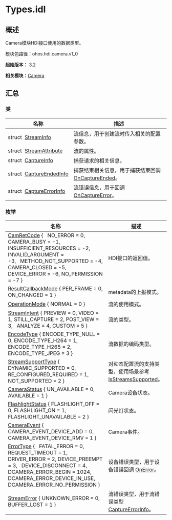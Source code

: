 # Types.idl


## 概述

Camera模块HDI接口使用的数据类型。

模块包路径：ohos.hdi.camera.v1_0

**起始版本：** 3.2

**相关模块：**[Camera](_camera_v10.md)


## 汇总


### 类

| 名称 | 描述 | 
| -------- | -------- |
| struct&nbsp;&nbsp;[StreamInfo](_stream_info_v10.md) | 流信息，用于创建流时传入相关的配置参数。 | 
| struct&nbsp;&nbsp;[StreamAttribute](_stream_attribute_v10.md) | 流的属性。 | 
| struct&nbsp;&nbsp;[CaptureInfo](_capture_info_v10.md) | 捕获请求的相关信息。 | 
| struct&nbsp;&nbsp;[CaptureEndedInfo](_capture_ended_info_v10.md) | 捕获结束相关信息，用于捕获结束回调[OnCaptureEnded](interface_i_stream_operator_callback_v10.md#oncaptureended)。 | 
| struct&nbsp;&nbsp;[CaptureErrorInfo](_capture_error_info_v10.md) | 流错误信息，用于回调[OnCaptureError](interface_i_stream_operator_callback_v10.md#oncaptureerror)。 | 


### 枚举

| 名称 | 描述 | 
| -------- | -------- |
| [CamRetCode](_camera_v10.md#camretcode) {&nbsp;&nbsp;&nbsp;NO_ERROR = 0, CAMERA_BUSY = -1, INSUFFICIENT_RESOURCES = -2, INVALID_ARGUMENT = -3,&nbsp;&nbsp;&nbsp;METHOD_NOT_SUPPORTED = -4, CAMERA_CLOSED = -5, DEVICE_ERROR = -6, NO_PERMISSION = -7 } | HDI接口的返回值。 | 
| [ResultCallbackMode](_camera_v10.md#resultcallbackmode) { PER_FRAME = 0, ON_CHANGED = 1 } | metadata的上报模式。 | 
| [OperationMode](_camera_v10.md#operationmode) { NORMAL = 0 } | 流的使用模式。 | 
| [StreamIntent](_camera_v10.md#streamintent) { PREVIEW = 0, VIDEO = 1, STILL_CAPTURE = 2, POST_VIEW = 3,&nbsp;&nbsp;&nbsp;ANALYZE = 4, CUSTOM = 5 } | 流的类型。 | 
| [EncodeType](_camera_v10.md#encodetype) { ENCODE_TYPE_NULL = 0, ENCODE_TYPE_H264 = 1, ENCODE_TYPE_H265 = 2, ENCODE_TYPE_JPEG = 3 } | 流数据的编码类型。 | 
| [StreamSupportType](_camera_v10.md#streamsupporttype) { DYNAMIC_SUPPORTED = 0, RE_CONFIGURED_REQUIRED = 1, NOT_SUPPORTED = 2 } | 对动态配置流的支持类型，使用场景参考[IsStreamsSupported](interface_i_stream_operator_v10.md#isstreamssupported)。 | 
| [CameraStatus](_camera_v10.md#camerastatus) { UN_AVAILABLE = 0, AVAILABLE = 1 } | Camera设备状态。 | 
| [FlashlightStatus](_camera_v10.md#flashlightstatus) { FLASHLIGHT_OFF = 0, FLASHLIGHT_ON = 1, FLASHLIGHT_UNAVAILABLE = 2 } | 闪光灯状态。 | 
| [CameraEvent](_camera_v10.md#cameraevent) { CAMERA_EVENT_DEVICE_ADD = 0, CAMERA_EVENT_DEVICE_RMV = 1 } | Camera事件。 | 
| [ErrorType](_camera_v10.md#errortype) {&nbsp;&nbsp;&nbsp;FATAL_ERROR = 0, REQUEST_TIMEOUT = 1, DRIVER_ERROR = 2, DEVICE_PREEMPT = 3,&nbsp;&nbsp;&nbsp;DEVICE_DISCONNECT = 4, DCAMERA_ERROR_BEGIN = 1024, DCAMERA_ERROR_DEVICE_IN_USE, DCAMERA_ERROR_NO_PERMISSION } | 设备错误类型，用于设备错误回调 [OnError](interface_i_camera_device_callback_v10.md#onerror)。 | 
| [StreamError](_camera_v10.md#streamerror) { UNKNOWN_ERROR = 0, BUFFER_LOST = 1 } | 流错误类型，用于流错误类型[CaptureErrorInfo](_capture_error_info_v10.md)。 | 
